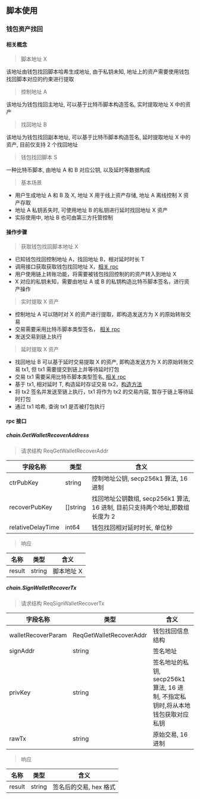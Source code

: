 ## 脚本使用

### 钱包资产找回

#### 相关概念

> 脚本地址 X

该地址由钱包找回脚本哈希生成地址, 由于私钥未知, 地址上的资产需要使用钱包找回脚本对应的约束进行提取

> 控制地址 A

该地址为钱包找回主地址, 可以基于比特币脚本构造签名, 实时提取地址 X 中的资产

> 找回地址 B

该地址为钱包找回副本地址, 可以基于比特币脚本构造签名, 延时提取地址 X 中的资产, 目前仅支持 2 个找回地址

> 钱包找回脚本 S

一种比特币脚本, 由地址 A 和 B 对应公钥, 以及延时等数据构成

> 基本场景

- 用户生成地址 A 和 B 及 X, 地址 X 用于线上资产存储, 地址 A 离线控制 X 资产存取
- 地址 A 私钥丢失时, 可使用地址 B 的私钥进行延时找回地址 X 资产
- 实际使用中, 地址 B 也可由第三方托管控制

#### 操作步骤

> 获取钱包找回脚本地址 X

- 已知钱包找回控制地址 A，找回地址 B，相对延时时长 T
- 调用接口获取获取钱包找回地址 X，[相关 rpc](README.md#chaingetwalletrecoveraddress)
- 用户使用链上转账功能，将需要被钱包找回控制的的资产转入到地址 X
- X 对应的私钥未知，需要由地址 A 或 B 的私钥构造比特币脚本签名，进行资产操作

> 实时提取 X 资产

- 控制地址 A 可以随时对 X 的资产进行提取，即构造发送方为 X 的原始转账交易
- 交易需要采用比特币脚本类型签名， [相关 rpc](README.md#chainsignwalletrecovertx)
- 发送交易到链上执行

> 延时提取 X 资产

- 找回地址 B 可以基于延时交易提取 X 的资产, 即构造发送方为 X 的原始转账交易 tx1, 但 tx1 需要提交到链上并等待延时打包
- 交易 tx1 需要采用比特币脚本类型签名, [相关 rpc](README.md#chainsignwalletrecovertx)
- 基于 tx1, 相对延时 T, 构造延时存证交易 tx2，[构造方法](../../../dapp/none/README.md#延时存证交易)
- 将 tx2 签名并发送至链上执行，tx1 将作为 tx2 的交易内容, 暂存于链上等待延时打包
- 通过 tx1 哈希, 查询 tx1 是否被打包执行

#### rpc 接口

##### chain.GetWalletRecoverAddress

> 请求结构 ReqGetWalletRecoverAddr

| 字段名称          | 类型     | 含义                                                                         |
| ----------------- | -------- | ---------------------------------------------------------------------------- |
| ctrPubKey         | string   | 控制地址公钥, secp256k1 算法, 16 进制                                        |
| recoverPubKey     | []string | 找回地址公钥数组, secp256k1 算法, 16 进制, 目前只支持两个地址,即数组长度为 2 |
| relativeDelayTime | int64    | 钱包找回相对延时时长, 单位秒                                                 |

> 响应

| 名称   | 类型   | 含义       |
| ------ | ------ | ---------- |
| result | string | 脚本地址 X |

##### chain.SignWalletRecoverTx

> 请求结构 ReqSignWalletRecoverTx

| 字段名称           | 类型                    | 含义                                                                           |
| ------------------ | ----------------------- | ------------------------------------------------------------------------------ |
| walletRecoverParam | ReqGetWalletRecoverAddr | 钱包找回信息结构                                                               |
| signAddr           | string                  | 签名地址                                                                       |
| privKey            | string                  | 签名地址的私钥, secp256k1 算法, 16 进制, 不指定私钥时,将从本地钱包获取对应私钥 |
| rawTx              | string                  | 原始交易, 16 进制                                                              |

> 响应

| 名称   | 类型   | 含义                   |
| ------ | ------ | ---------------------- |
| result | string | 签名后的交易, hex 格式 |
